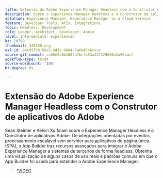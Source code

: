 ```yaml
---
title: Extensão do Adobe Experience Manager Headless com o Construtor de aplicativos do Adobe
description: Sobre o Experience Manager Headless e o Construtor de aplicativos Adobe. De integrações orientadas por eventos, processamento escalável sem servidor para aplicativos de página única (SPA), o AEM é integrado a sistemas de terceiros
solution: Experience Manager, Experience Manager as a Cloud Service
feature: Developer Tools, APIs, Integrations
topic: Headless, Development
role: Leader, Architect, Developer, Admin
level: Intermediate, Experienced
kt: 10790
thumbnail: 345380.png
exl-id: 84c85f98-98e5-44fe-96b4-5a6e4546cece
source-git-commit: ca06e5a8b1602a7bcfb83a43f529680a5a96bacf
workflow-type: tm+mt
source-wordcount: '108'
ht-degree: 0%

---
```


# Extensão do Adobe Experience Manager Headless com o Construtor de aplicativos do Adobe

Sean Steimer e Kelvin Xu falam sobre o Experience Manager Headless e o Construtor de aplicativos Adobe. De integrações orientadas por eventos, processamento escalável sem servidor para aplicativos de página única (SPA), o App Builder traz recursos avançados para integrar o Adobe Experience Manager a sistemas de terceiros de forma headless. Obtenha uma visualização de alguns casos de uso reais e padrões comuns em que o App Builder foi usado para estender o Adobe Experience Manager.

>[!VIDEO](https://video.tv.adobe.com/v/345380/?quality=12&learn=on)
